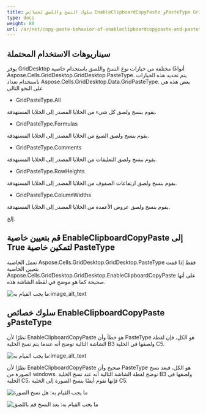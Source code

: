 ```yaml
---
title: سلوك النسخ واللصق لخصائص EnableClipboardCopyPaste وPasteType GridDesktop
type: docs
weight: 80
url: /ar/net/copy-paste-behavior-of-enableclipboardcopypaste-and-pastetype-griddesktop-properties/
---
```

##  **سيناريوهات الاستخدام المحتملة**
يوفر GridDesktop أنواعًا مختلفة من خيارات نوع النسخ واللصق باستخدام خاصية Aspose.Cells.GridDesktop.GridDesktop.PasteType. يتم تحديد هذه الخيارات باستخدام تعداد Aspose.Cells.GridDesktop.Data.GridPasteType. بعض هذه هي على النحو التالي

- GridPasteType.All

يقوم بنسخ ولصق كل شيء من الخلايا المصدر إلى الخلايا المستهدفة.

- GridPasteType.Formulas

يقوم بنسخ ولصق الصيغ من الخلايا المصدر إلى الخلايا المستهدفة.

- GridPasteType.Comments

يقوم بنسخ ولصق التعليقات من الخلايا المصدر إلى الخلايا المستهدفة.

- GridPasteType.RowHeights

يقوم بنسخ ولصق ارتفاعات الصفوف من الخلايا المصدر إلى الخلايا المستهدفة.

- GridPasteType.ColumnWidths

يقوم بنسخ ولصق عروض الأعمدة من الخلايا المصدر إلى الخلايا المستهدفة.

إلخ.
##  **قم بتعيين خاصية EnableClipboardCopyPaste إلى True لتمكين خاصية PasteType**
تعمل الخاصية Aspose.Cells.GridDesktop.GridDesktop.PasteType فقط إذا قمت بتعيين الخاصية Aspose.Cells.GridDesktop.GridDesktop.EnableClipboardCopyPaste على أنها صحيحة كما هو موضح في لقطة الشاشة هذه.

![ما يجب القيام به:image_alt_text](copy-paste-behavior-of-enableclipboardcopypaste-and-pastetype-griddesktop-properties_1.png)
##  **سلوك خصائص EnableClipboardCopyPaste وPasteType**
نظرًا لأن EnableClipboardCopyPaste هو خطأ وأن PasteType هو الكل، فإن لقطة الشاشة التالية توضح أنه عندما يتم نسخ الخلية B3 ولصقها في الخلية C5.

![ما يجب القيام به:image_alt_text](copy-paste-behavior-of-enableclipboardcopypaste-and-pastetype-griddesktop-properties_3.png)

نظرًا لأن EnableClipboardCopyPaste صحيح وأن PasteType هو الكل، فبعد نسخ الصورة من windows. توضح لقطة الشاشة التالية أنه عند نسخ الخلية B3 ولصقها في الخلية C5، فإنها تقوم أيضًا بنسخ الصورة إلى الخلية C5.

![ما يجب القيام به: هل نسخ الصورة](copyimage.png)

![ما يجب القيام به: بعد النسخ قم باللصق](aftercopy.png)


